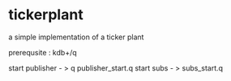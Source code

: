 # tickerplant

a simple implementation of a ticker plant

prerequsite : kdb+/q

start publisher  - > q publisher_start.q
start subs - > subs_start.q
